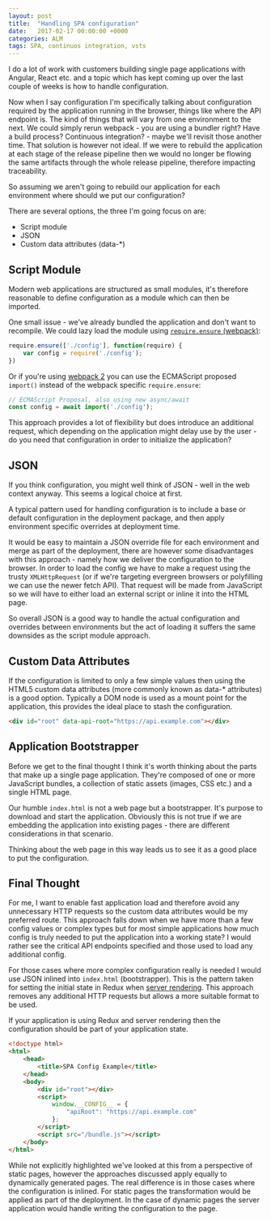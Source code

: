```yaml
---
layout: post
title:  "Handling SPA configuration"
date:   2017-02-17 00:00:00 +0000
categories: ALM
tags: SPA, continuos integration, vsts 
---
```


I do a lot of work with customers building single page applications with
Angular, React etc. and a topic which has kept coming up over the last couple of
weeks is how to handle configuration.

Now when I say configuration I'm specifically talking about configuration
required by the application running in the browser, things like where the API
endpoint is. The kind of things that will vary from one environment to the next.
We could simply rerun webpack - you are using a bundler right? Have a build
process? Continuous integration? - maybe we'll revisit those another time. That
solution is however not ideal. If we were to rebuild the application at each
stage of the release pipeline then we would no longer be flowing the same artifacts
through the whole release pipeline, therefore impacting traceability.

So assuming we aren't going to rebuild our application for each environment 
where should we put our configuration?

There are several options, the three I'm going focus on are:

- Script module
- JSON
- Custom data attributes (data-*)

## Script Module

Modern web applications are structured as small modules, it's therefore
reasonable to define configuration as a module which can then be imported.

One small issue - we've already bundled the application and don't want to
recompile. We could lazy load the module using [`require.ensure`
(webpack)](https://webpack.js.org/guides/code-splitting-require/):

```js
require.ensure(['./config'], function(require) {
    var config = require('./config');
})
```

Or if you're using [webpack
2](https://webpack.js.org/guides/code-splitting-import/) you can use the
ECMAScript proposed `import()` instead of the webpack specific `require.ensure`:

```js
// ECMAScript Proposal, also using new async/await
const config = await import('./config');
```

This approach provides a lot of flexibility but does introduce an additional
request, which depending on the application might delay use by the user - do you
need that configuration in order to initialize the application?

## JSON

If you think configuration, you might well think of JSON - well in the web
context anyway. This seems a logical choice at first.

A typical pattern used for handling configuration is to include a base or
default configuration in the deployment package, and then apply environment specific
overrides at deployment time.

It would be easy to maintain a JSON override file for each environment and merge
as part of the deployment, there are however some disadvantages with this
approach - namely how we deliver the configuration to the browser. In order to
load the config we have to make a request using the trusty `XMLHttpRequest`
(or if we're targeting evergreen browsers or polyfilling we can use
the newer fetch API). That request will be made from JavaScript so we will have to
either load an external script or inline it into the HTML page.

So overall JSON is a good way to handle the actual configuration and overrides
between environments but the act of loading it suffers the same downsides as the
script module approach.

## Custom Data Attributes

If the configuration is limited to only a few simple values then using the HTML5
custom data attributes (more commonly known as data-* attributes) is a good
option. Typically a DOM node is used as a mount point for the application, this
provides the ideal place to stash the configuration.

```html
<div id="root" data-api-root="https://api.example.com"></div>
```

## Application Bootstrapper

Before we get to the final thought I think it's worth thinking about the parts
that make up a single page application. They're composed of one or more
JavaScript bundles, a collection of static assets (images, CSS etc.) and a
single HTML page. 

Our humble `index.html` is not a web page but a bootstrapper. It's purpose to
download and start the application. Obviously this is not true if we are
embedding the application into existing pages - there are different
considerations in that scenario.

Thinking about the web page in this way leads us to see it as a good place to put
the configuration.

## Final Thought

For me, I want to enable fast application load and therefore avoid any
unnecessary HTTP requests so the custom data attributes would be my preferred
route. This approach falls down when we have more than a few config
values or complex types but for most simple applications how much config is
truly needed to put the application into a working state? I would rather see the
critical API endpoints specified and those used to load any additional config.

For those cases where more complex configuration really is needed I would use
JSON inlined into `index.html` (bootstrapper). This is the pattern taken for
setting the initial state in Redux when [server
rendering](http://redux.js.org/docs/recipes/ServerRendering.html). This approach
removes any additional HTTP requests but allows a more suitable format to be
used.

If your application is using Redux and server rendering then the configuration
should be part of your application state.

```html
<!doctype html>
<html>
    <head>
        <title>SPA Config Example</title>
    </head>
    <body>
        <div id="root"></div>
        <script>
            window.__CONFIG__ = {
                "apiRoot": "https://api.example.com"
            };
        </script>
        <script src="/bundle.js"></script>
    </body>
</html>
```

While not explicitly highlighted we've looked at this from a perspective of
static pages, however the approaches discussed apply equally to dynamically
generated pages. The real difference is in those cases where the configuration
is inlined. For static pages the transformation would be applied as part of the
deployment. In the case of dynamic pages the server application would handle
writing the configuration to the page.
